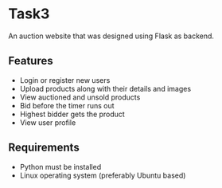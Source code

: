 # Task3
 An auction website that was designed using Flask as backend.

## Features
- Login or register new users
- Upload products along with their details and images
- View auctioned and unsold products 
- Bid before the timer runs out
- Highest bidder gets the product
- View user profile

## Requirements
- Python must be installed 
- Linux operating system (preferably Ubuntu based)
